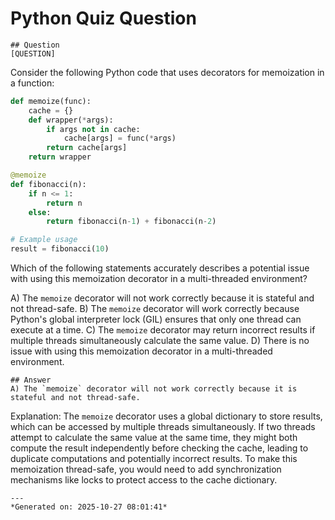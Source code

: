 # Python Quiz Question
    
    ## Question
    [QUESTION]
Consider the following Python code that uses decorators for memoization in a function:

```python
def memoize(func):
    cache = {}
    def wrapper(*args):
        if args not in cache:
            cache[args] = func(*args)
        return cache[args]
    return wrapper

@memoize
def fibonacci(n):
    if n <= 1:
        return n
    else:
        return fibonacci(n-1) + fibonacci(n-2)

# Example usage
result = fibonacci(10)
```

Which of the following statements accurately describes a potential issue with using this memoization decorator in a multi-threaded environment?

A) The `memoize` decorator will not work correctly because it is stateful and not thread-safe.
B) The `memoize` decorator will work correctly because Python's global interpreter lock (GIL) ensures that only one thread can execute at a time.
C) The `memoize` decorator may return incorrect results if multiple threads simultaneously calculate the same value.
D) There is no issue with using this memoization decorator in a multi-threaded environment.
    
    ## Answer
    A) The `memoize` decorator will not work correctly because it is stateful and not thread-safe.

Explanation: The `memoize` decorator uses a global dictionary to store results, which can be accessed by multiple threads simultaneously. If two threads attempt to calculate the same value at the same time, they might both compute the result independently before checking the cache, leading to duplicate computations and potentially incorrect results. To make this memoization thread-safe, you would need to add synchronization mechanisms like locks to protect access to the cache dictionary.
    
    ---
    *Generated on: 2025-10-27 08:01:41*
    